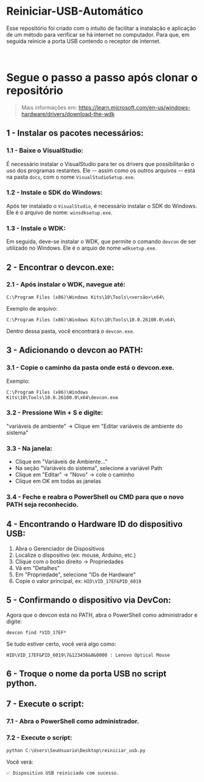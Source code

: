 # Reiniciar-USB-Automático
Esse repositório foi criado com o intuito de facilitar a instalação e aplicação de um método para verificar se há internet no computador. Para que, em seguida reinicie a porta USB contendo o receptor de internet.

<br>

# Segue o passo a passo após clonar o repositório

> Mais informações em: https://learn.microsoft.com/en-us/windows-hardware/drivers/download-the-wdk 

## 1 - Instalar os pacotes necessários:

### 1.1 - Baixe o VisualStudio: 

É necessário instalar o VisualStudio para ter os drivers que possibilitarão o uso dos programas restantes.
Ele -- assim como os outros arquivos -- está na pasta `docs`, com o nome `VisualStudioSetup.exe`.

### 1.2 - Instale o SDK do Windows: 

Após ter instalado o `VisualStudio`, é necessário instalar o SDK do Windows. Ele é o arquivo de nome: `winsdksetup.exe`.

### 1.3 - Instale o WDK:

Em seguida, deve-se instalar o WDK, que permite o comando `devcon` de ser utilizado no Windows.
Ele é o arquio de nome `wdksetup.exe`.

## 2 - Encontrar o devcon.exe:

### 2.1 - Após instalar o WDK, navegue até:

`C:\Program Files (x86)\Windows Kits\10\Tools\<versão>\x64\`

Exemplo de arquivo:

`C:\Program Files (x86)\Windows Kits\10\Tools\10.0.26100.0\x64\`

Dentro dessa pasta, você encontrará o `devcon.exe`.

## 3 - Adicionando o devcon ao PATH:

### 3.1 - Copie o caminho da pasta onde está o devcon.exe.

Exemplo:

`C:\Program Files (x86)\Windows Kits\10\Tools\10.0.26100.0\x64\devcon.exe`

### 3.2 - Pressione Win + S e digite:

"variáveis de ambiente" → Clique em "Editar variáveis de ambiente do sistema"

### 3.3 - Na janela:

* Clique em "Variáveis de Ambiente..."
* Na seção "Variáveis do sistema", selecione a variável Path
* Clique em "Editar" → "Novo" → cole o caminho
* Clique em OK em todas as janelas

### 3.4 - Feche e reabra o PowerShell ou CMD para que o novo PATH seja reconhecido.

## 4 - Encontrando o Hardware ID do dispositivo USB:

1. Abra o Gerenciador de Dispositivos
2. Localize o dispositivo (ex: mouse, Arduino, etc.)
3. Clique com o botão direito → Propriedades
4. Vá em "Detalhes"
5. Em "Propriedade", selecione "IDs de Hardware"
6. Copie o valor principal, ex:
`HID\VID_17EF&PID_6019`

## 5 - Confirmando o dispositivo via DevCon:

Agora que o devcon está no PATH, abra o PowerShell como administrador e digite:

`devcon find *VID_17EF*`

Se tudo estiver certo, você verá algo como:

`HID\VID_17EF&PID_6019\7&123456&0&0000 : Lenovo Optical Mouse`

## 6 - Troque o nome da porta USB no script python.

## 7 - Execute o script:

### 7.1 - Abra o PowerShell como administrador.

### 7.2 - Execute o script:
`python C:\Users\SeuUsuario\Desktop\reiniciar_usb.py`

Você verá:

`✅ Dispositivo USB reiniciado com sucesso.`




